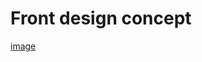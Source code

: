 # Front design concept

[image](https://user-images.githubusercontent.com/33993747/164879647-d216bf40-39a3-4168-8fa0-81ac3a817f10.png)
